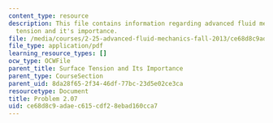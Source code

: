 ```yaml
---
content_type: resource
description: This file contains information regarding advanced fluid mechanics, surface
  tension and it's importance.
file: /media/courses/2-25-advanced-fluid-mechanics-fall-2013/ce68d8c9adaec615cdf28ebad160cca7_MIT2_25F13_Problem2.07.pdf
file_type: application/pdf
learning_resource_types: []
ocw_type: OCWFile
parent_title: Surface Tension and Its Importance
parent_type: CourseSection
parent_uid: 8da28f65-2f34-46df-77bc-23d5e02ce3ca
resourcetype: Document
title: Problem 2.07
uid: ce68d8c9-adae-c615-cdf2-8ebad160cca7
---
```

